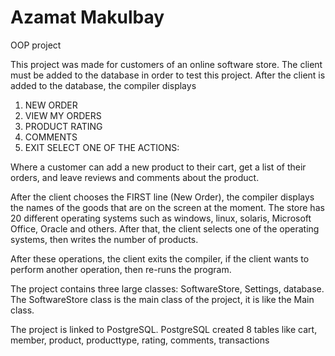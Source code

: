 # Azamat Makulbay
OOP project 

This project was made for customers of an online software store.
The client must be added to the database in order to test this project. After the client is added to the database, the compiler displays


1. NEW ORDER
2. VIEW MY ORDERS
3. PRODUCT RATING
4. COMMENTS
5. EXIT
SELECT ONE OF THE ACTIONS:


Where a customer can add a new product to their cart, get a list of their orders, and leave reviews and comments about the product.

After the client chooses the FIRST line (New Order), the compiler displays the names of the goods that are on the screen at the moment. The store has 20 different operating systems such as windows, linux, solaris, Microsoft Office, Oracle and others. After that, the client selects one of the operating systems, then writes the number of products.

After these operations, the client exits the compiler, if the client wants to perform another operation, then re-runs the program.

The project contains three large classes: SoftwareStore, Settings, database.
 The SoftwareStore class is the main class of the project, it is like the Main class.

The project is linked to PostgreSQL.
PostgreSQL created 8 tables like cart, member, product, producttype, rating, comments, transactions
